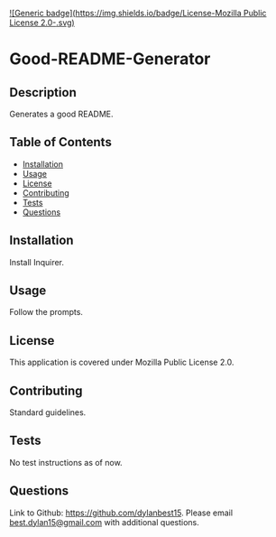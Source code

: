 [![Generic badge](https://img.shields.io/badge/License-Mozilla Public License 2.0-<COLOR>.svg)](https://shields.io/)
# Good-README-Generator
## Description
Generates a good README.

## Table of Contents
* [Installation](#installation)
* [Usage](#usage)
* [License](#license)
* [Contributing](#contributing)
* [Tests](#tests)
* [Questions](#questions)

## Installation
Install Inquirer.

## Usage
Follow the prompts.

## License
This application is covered under Mozilla Public License 2.0. 

## Contributing
Standard guidelines.

## Tests
No test instructions as of now.
    
## Questions
Link to Github: https://github.com/dylanbest15.
Please email best.dylan15@gmail.com with additional questions.